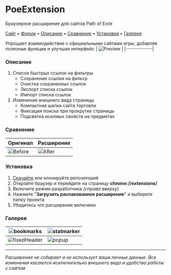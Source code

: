 # PoeExtension
Браузерное расширение для сайтов Path of Exile

[Сайт](https://custompoe.ru) • [Форум](https://ru.pathofexile.com/forum/view-thread/3703253) • [Описание](#Описание) • [Сравнение](#Сравнение) • [Установка](#Установка) • [Галерея](#Галерея)

Упрощает взаимодействие с официальными сайтами игры, добавляя полезные функции и улучшая интерфейс
| ![Preview](https://custompoe.ru/img/screens/tradePreview.png) |
|-------------|

### Описание
1. Список быстрых ссылок на фильтры
    - Сохранение ссылки на фильтр
    - Очистка сохраненных ссылок
    - Экспорт списка ссылок
    - Импорт списка ссылок
2. Изменение внешнего вида страницы
    - Компактная шапка сайта торговли
    - Фиксация поиска при прокрутке страницы
    - Подсветка искомых свойств на предметах

### Сравнение
| Оригинал | Расширение |
|-------------|-------------|
| ![Before](https://custompoe.ru/img/screens/tradeBefore.png) | ![After](https://custompoe.ru/img/screens/tradeAfter.png) |

### Установка
1. [Скачайте](https://github.com/BeardedMark/PoeExtension/archive/refs/heads/main.zip) или клонируйте репозиторий 
2. Откройте браузер и перейдите на страницу **chrome://extensions/**
3. Включите режим разработчика *(справа вверху)*
4. Нажмите "**Загрузить распакованное расширение**" и выберите папку проекта
4. Убедитесь что расширение включено

### Галерея
| ![bookmarks](https://custompoe.ru/img/screens/bookmarks.png) | ![statmarker](https://custompoe.ru/img/screens/statmarker.png) |
|-------------|-------------|
| ![fixedHeader](https://custompoe.ru/img/screens/fixedHeader.png) | ![popup](https://custompoe.ru/img/screens/popup.png) |

---
*Расширение не собирает и не использует ваши личные данные. Все изменения касаются исключительно внешнего вида и удобства работы с сайтом*
